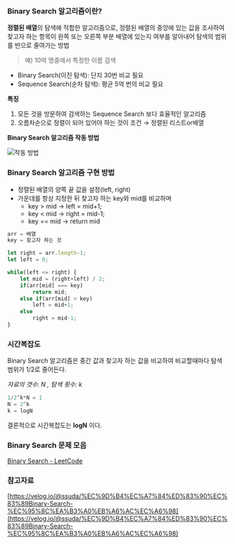 ### Binary Search 알고리즘이란?

**정렬된 배열**의 탐색에 적합한 알고리즘으로, 정렬된 배열의 중앙에 있는 값을 조사하여 찾고자 하는 항목이 왼쪽 또는 오른쪽 부분 배열에 있는지 여부를 알아내어 탐색의 범위를 반으로 줄여가는 방법

> 예) 10억 명중에서 특정한 이름 검색
- Binary Search(이진 탐색): 단지 30번 비교 필요
- Sequence Search(순차 탐색): 평균 5억 번의 비교 필요

 

**특징**

1. 모든 것을 방문하여 검색하는 Sequence Search 보다 효율적인 알고리즘
2. 오름차순으로 정렬이 되어 있어야 하는 것이 조건 → 정렬된 리스트or배열

**Binary Search 알고리즘 작동 방법**

![작동 방법](https://blog.kakaocdn.net/dn/bo34V1/btq1jlWnxkx/v45aCBJMR3tlT0eebqvifK/img.jpg)

### Binary Search 알고리즘 구현 방법

- 정렬된 배열의 양쪽 끝 값을 설정(left, right)
- 가운데를 항상 지정한 뒤 찾고자 하는 key와 mid를 비교하며
    - key > mid → left = mid+1;
    - key < mid → right = mid-1;
    - key == mid → return mid

```jsx
arr = 배열
key = 찾고자 하는 것

let right = arr.length-1;
let left = 0;

while(left <= right) {
	let mid = (right+left) / 2;
	if(arr[mid] === key)
		return mid;
	else if(arr[mid] < key)
		left = mid+1;
	else
		right = mid-1;
}
```

### 시간복잡도

Binary Search 알고리즘은 중간 값과 찾고자 하는 값을 비교하여 비교할때마다 탐색 범위가 1/2로 줄어든다. 

*자료의 갯수: N , 탐색 횟수: k*

```jsx
1/2^k*N = 1
N = 2^k
k = logN
```

결론적으로 시간복잡도는 **logN** 이다.

### Binary Search 문제 모음

[Binary Search - LeetCode](https://leetcode.com/tag/binary-search/)

### 참고자료

[https://velog.io/@ssuda/%EC%9D%B4%EC%A7%84%ED%83%90%EC%83%89Binary-Search-%EC%95%8C%EA%B3%A0%EB%A6%AC%EC%A6%98](https://velog.io/@ssuda/%EC%9D%B4%EC%A7%84%ED%83%90%EC%83%89Binary-Search-%EC%95%8C%EA%B3%A0%EB%A6%AC%EC%A6%98)